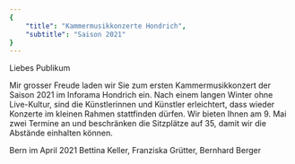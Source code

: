 ```yaml
---
{
    "title": "Kammermusikkonzerte Hondrich",
    "subtitle": "Saison 2021"
}
---
```


Liebes Publikum

Mir grosser Freude laden wir Sie zum ersten Kammermusikkonzert  der Saison 2021 im Inforama Hondrich ein.
Nach einem langen Winter ohne Live-Kultur, sind die Künstlerinnen und Künstler erleichtert, dass wieder Konzerte im kleinen Rahmen stattfinden dürfen.
Wir bieten Ihnen am 9. Mai zwei Termine an und beschränken die Sitzplätze auf 35, damit wir die Abstände einhalten können.

Bern im April 2021
Bettina Keller, Franziska Grütter, Bernhard Berger
